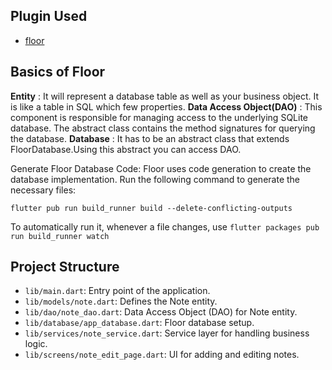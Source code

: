 ## Plugin Used
- [floor](https://pub.dev/packages/floor)

## Basics of Floor
**Entity** : It will represent a database table as well as your business object. It is like a table in SQL which few properties.
**Data Access Object(DAO)** : This component is responsible for managing access to the underlying SQLite database. The abstract class contains the method signatures for querying the database.
**Database** : It has to be an abstract class that extends FloorDatabase.Using this abstract you can access DAO.

Generate Floor Database Code:
Floor uses code generation to create the database implementation. Run the following command to generate the necessary files:

`flutter pub run build_runner build --delete-conflicting-outputs`

To automatically run it, whenever a file changes, use `flutter packages pub run build_runner watch`

## Project Structure

- `lib/main.dart`: Entry point of the application.
- `lib/models/note.dart`: Defines the Note entity.
- `lib/dao/note_dao.dart`: Data Access Object (DAO) for Note entity.
- `lib/database/app_database.dart`: Floor database setup.
- `lib/services/note_service.dart`: Service layer for handling business logic.
- `lib/screens/note_edit_page.dart`: UI for adding and editing notes.

